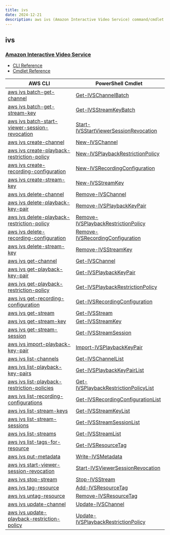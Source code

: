 ```yaml
---
title: ivs
date: 2024-12-21
description: aws ivs (Amazon Interactive Video Service) command/cmdlet list.
---
```


## ivs

### [Amazon Interactive Video Service](https://aws.amazon.com/ivs/)

* [CLI Reference](https://awscli.amazonaws.com/v2/documentation/api/latest/reference/ivs/index.html)
* [Cmdlet Reference](https://docs.aws.amazon.com/powershell/latest/reference/items/IVS_cmdlets.html)

|AWS CLI|PowerShell Cmdlet|
|----|----|
|[aws ivs batch-get-channel](https://awscli.amazonaws.com/v2/documentation/api/latest/reference/ivs/batch-get-channel.html)|[Get-IVSChannelBatch](https://docs.aws.amazon.com/powershell/latest/reference/items/Get-IVSChannelBatch.html)|
|[aws ivs batch-get-stream-key](https://awscli.amazonaws.com/v2/documentation/api/latest/reference/ivs/batch-get-stream-key.html)|[Get-IVSStreamKeyBatch](https://docs.aws.amazon.com/powershell/latest/reference/items/Get-IVSStreamKeyBatch.html)|
|[aws ivs batch-start-viewer-session-revocation](https://awscli.amazonaws.com/v2/documentation/api/latest/reference/ivs/batch-start-viewer-session-revocation.html)|[Start-IVSStartViewerSessionRevocation](https://docs.aws.amazon.com/powershell/latest/reference/items/Start-IVSStartViewerSessionRevocation.html)|
|[aws ivs create-channel](https://awscli.amazonaws.com/v2/documentation/api/latest/reference/ivs/create-channel.html)|[New-IVSChannel](https://docs.aws.amazon.com/powershell/latest/reference/items/New-IVSChannel.html)|
|[aws ivs create-playback-restriction-policy](https://awscli.amazonaws.com/v2/documentation/api/latest/reference/ivs/create-playback-restriction-policy.html)|[New-IVSPlaybackRestrictionPolicy](https://docs.aws.amazon.com/powershell/latest/reference/items/New-IVSPlaybackRestrictionPolicy.html)|
|[aws ivs create-recording-configuration](https://awscli.amazonaws.com/v2/documentation/api/latest/reference/ivs/create-recording-configuration.html)|[New-IVSRecordingConfiguration](https://docs.aws.amazon.com/powershell/latest/reference/items/New-IVSRecordingConfiguration.html)|
|[aws ivs create-stream-key](https://awscli.amazonaws.com/v2/documentation/api/latest/reference/ivs/create-stream-key.html)|[New-IVSStreamKey](https://docs.aws.amazon.com/powershell/latest/reference/items/New-IVSStreamKey.html)|
|[aws ivs delete-channel](https://awscli.amazonaws.com/v2/documentation/api/latest/reference/ivs/delete-channel.html)|[Remove-IVSChannel](https://docs.aws.amazon.com/powershell/latest/reference/items/Remove-IVSChannel.html)|
|[aws ivs delete-playback-key-pair](https://awscli.amazonaws.com/v2/documentation/api/latest/reference/ivs/delete-playback-key-pair.html)|[Remove-IVSPlaybackKeyPair](https://docs.aws.amazon.com/powershell/latest/reference/items/Remove-IVSPlaybackKeyPair.html)|
|[aws ivs delete-playback-restriction-policy](https://awscli.amazonaws.com/v2/documentation/api/latest/reference/ivs/delete-playback-restriction-policy.html)|[Remove-IVSPlaybackRestrictionPolicy](https://docs.aws.amazon.com/powershell/latest/reference/items/Remove-IVSPlaybackRestrictionPolicy.html)|
|[aws ivs delete-recording-configuration](https://awscli.amazonaws.com/v2/documentation/api/latest/reference/ivs/delete-recording-configuration.html)|[Remove-IVSRecordingConfiguration](https://docs.aws.amazon.com/powershell/latest/reference/items/Remove-IVSRecordingConfiguration.html)|
|[aws ivs delete-stream-key](https://awscli.amazonaws.com/v2/documentation/api/latest/reference/ivs/delete-stream-key.html)|[Remove-IVSStreamKey](https://docs.aws.amazon.com/powershell/latest/reference/items/Remove-IVSStreamKey.html)|
|[aws ivs get-channel](https://awscli.amazonaws.com/v2/documentation/api/latest/reference/ivs/get-channel.html)|[Get-IVSChannel](https://docs.aws.amazon.com/powershell/latest/reference/items/Get-IVSChannel.html)|
|[aws ivs get-playback-key-pair](https://awscli.amazonaws.com/v2/documentation/api/latest/reference/ivs/get-playback-key-pair.html)|[Get-IVSPlaybackKeyPair](https://docs.aws.amazon.com/powershell/latest/reference/items/Get-IVSPlaybackKeyPair.html)|
|[aws ivs get-playback-restriction-policy](https://awscli.amazonaws.com/v2/documentation/api/latest/reference/ivs/get-playback-restriction-policy.html)|[Get-IVSPlaybackRestrictionPolicy](https://docs.aws.amazon.com/powershell/latest/reference/items/Get-IVSPlaybackRestrictionPolicy.html)|
|[aws ivs get-recording-configuration](https://awscli.amazonaws.com/v2/documentation/api/latest/reference/ivs/get-recording-configuration.html)|[Get-IVSRecordingConfiguration](https://docs.aws.amazon.com/powershell/latest/reference/items/Get-IVSRecordingConfiguration.html)|
|[aws ivs get-stream](https://awscli.amazonaws.com/v2/documentation/api/latest/reference/ivs/get-stream.html)|[Get-IVSStream](https://docs.aws.amazon.com/powershell/latest/reference/items/Get-IVSStream.html)|
|[aws ivs get-stream-key](https://awscli.amazonaws.com/v2/documentation/api/latest/reference/ivs/get-stream-key.html)|[Get-IVSStreamKey](https://docs.aws.amazon.com/powershell/latest/reference/items/Get-IVSStreamKey.html)|
|[aws ivs get-stream-session](https://awscli.amazonaws.com/v2/documentation/api/latest/reference/ivs/get-stream-session.html)|[Get-IVSStreamSession](https://docs.aws.amazon.com/powershell/latest/reference/items/Get-IVSStreamSession.html)|
|[aws ivs import-playback-key-pair](https://awscli.amazonaws.com/v2/documentation/api/latest/reference/ivs/import-playback-key-pair.html)|[Import-IVSPlaybackKeyPair](https://docs.aws.amazon.com/powershell/latest/reference/items/Import-IVSPlaybackKeyPair.html)|
|[aws ivs list-channels](https://awscli.amazonaws.com/v2/documentation/api/latest/reference/ivs/list-channels.html)|[Get-IVSChannelList](https://docs.aws.amazon.com/powershell/latest/reference/items/Get-IVSChannelList.html)|
|[aws ivs list-playback-key-pairs](https://awscli.amazonaws.com/v2/documentation/api/latest/reference/ivs/list-playback-key-pairs.html)|[Get-IVSPlaybackKeyPairList](https://docs.aws.amazon.com/powershell/latest/reference/items/Get-IVSPlaybackKeyPairList.html)|
|[aws ivs list-playback-restriction-policies](https://awscli.amazonaws.com/v2/documentation/api/latest/reference/ivs/list-playback-restriction-policies.html)|[Get-IVSPlaybackRestrictionPolicyList](https://docs.aws.amazon.com/powershell/latest/reference/items/Get-IVSPlaybackRestrictionPolicyList.html)|
|[aws ivs list-recording-configurations](https://awscli.amazonaws.com/v2/documentation/api/latest/reference/ivs/list-recording-configurations.html)|[Get-IVSRecordingConfigurationList](https://docs.aws.amazon.com/powershell/latest/reference/items/Get-IVSRecordingConfigurationList.html)|
|[aws ivs list-stream-keys](https://awscli.amazonaws.com/v2/documentation/api/latest/reference/ivs/list-stream-keys.html)|[Get-IVSStreamKeyList](https://docs.aws.amazon.com/powershell/latest/reference/items/Get-IVSStreamKeyList.html)|
|[aws ivs list-stream-sessions](https://awscli.amazonaws.com/v2/documentation/api/latest/reference/ivs/list-stream-sessions.html)|[Get-IVSStreamSessionList](https://docs.aws.amazon.com/powershell/latest/reference/items/Get-IVSStreamSessionList.html)|
|[aws ivs list-streams](https://awscli.amazonaws.com/v2/documentation/api/latest/reference/ivs/list-streams.html)|[Get-IVSStreamList](https://docs.aws.amazon.com/powershell/latest/reference/items/Get-IVSStreamList.html)|
|[aws ivs list-tags-for-resource](https://awscli.amazonaws.com/v2/documentation/api/latest/reference/ivs/list-tags-for-resource.html)|[Get-IVSResourceTag](https://docs.aws.amazon.com/powershell/latest/reference/items/Get-IVSResourceTag.html)|
|[aws ivs put-metadata](https://awscli.amazonaws.com/v2/documentation/api/latest/reference/ivs/put-metadata.html)|[Write-IVSMetadata](https://docs.aws.amazon.com/powershell/latest/reference/items/Write-IVSMetadata.html)|
|[aws ivs start-viewer-session-revocation](https://awscli.amazonaws.com/v2/documentation/api/latest/reference/ivs/start-viewer-session-revocation.html)|[Start-IVSViewerSessionRevocation](https://docs.aws.amazon.com/powershell/latest/reference/items/Start-IVSViewerSessionRevocation.html)|
|[aws ivs stop-stream](https://awscli.amazonaws.com/v2/documentation/api/latest/reference/ivs/stop-stream.html)|[Stop-IVSStream](https://docs.aws.amazon.com/powershell/latest/reference/items/Stop-IVSStream.html)|
|[aws ivs tag-resource](https://awscli.amazonaws.com/v2/documentation/api/latest/reference/ivs/tag-resource.html)|[Add-IVSResourceTag](https://docs.aws.amazon.com/powershell/latest/reference/items/Add-IVSResourceTag.html)|
|[aws ivs untag-resource](https://awscli.amazonaws.com/v2/documentation/api/latest/reference/ivs/untag-resource.html)|[Remove-IVSResourceTag](https://docs.aws.amazon.com/powershell/latest/reference/items/Remove-IVSResourceTag.html)|
|[aws ivs update-channel](https://awscli.amazonaws.com/v2/documentation/api/latest/reference/ivs/update-channel.html)|[Update-IVSChannel](https://docs.aws.amazon.com/powershell/latest/reference/items/Update-IVSChannel.html)|
|[aws ivs update-playback-restriction-policy](https://awscli.amazonaws.com/v2/documentation/api/latest/reference/ivs/update-playback-restriction-policy.html)|[Update-IVSPlaybackRestrictionPolicy](https://docs.aws.amazon.com/powershell/latest/reference/items/Update-IVSPlaybackRestrictionPolicy.html)|

